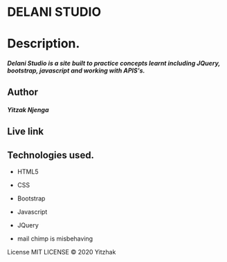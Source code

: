 # DELANI STUDIO



# Description.
##### Delani Studio is a site built to practice concepts learnt including JQuery, bootstrap, javascript and working with APIS's.

## Author
##### Yitzak Njenga


## Live link



## Technologies used.
* HTML5
* CSS
* Bootstrap
* Javascript
* JQuery

* mail chimp is misbehaving

License
MIT LICENSE © 2020 Yitzhak 

